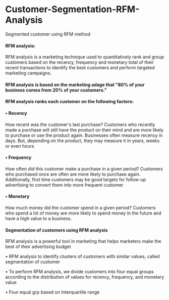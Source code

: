 # Customer-Segmentation-RFM-Analysis
Segmented customer using RFM method

#### RFM analysis:
RFM analysis is a marketing technique used to quantitatively rank and group customers based on the recency, frequency and monetary total of their recent transactions to identify the best customers and perform targeted marketing campaigns. 

#### RFM analysis is based on the marketing adage that "80% of your business comes from 20% of your customers."


#### RFM analysis ranks each customer on the following factors:
#### •	Recency 
How recent was the customer's last purchase? Customers who recently made a purchase will still have the product on their mind and are more likely to purchase or use the product again. Businesses often measure recency in days. But, depending on the product, they may measure it in years, weeks or even hours
#### •	Frequency
How often did this customer make a purchase in a given period? Customers who purchased once are often are more likely to purchase again. Additionally, first time customers may be good targets for follow-up advertising to convert them into more frequent customer
#### •	Monetary
How much money did the customer spend in a given period? Customers who spend a lot of money are more likely to spend money in the future and have a high value to a business.



#### Segmentation of customers using RFM analysis
RFM analysis is a powerful tool in marketing that helps marketers make the best of their advertising budget

•	RFM analysis to identify clusters of customers with similar values, called segmentation of customer

•	To perform RFM analysis, we divide customers into four equal groups according to the distribution of values for recency, frequency, and monetary value

•	Four equal grp based on Interquartile range
